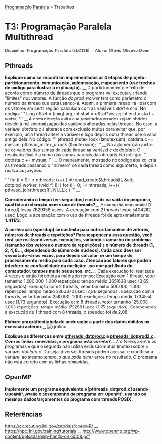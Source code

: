 [Programação Paralela](https://github.com/otaviodeon/elc139-2017a) > Trabalhos

# T3: Programação Paralela Multithread 

Disciplina: Programação Paralela (ELC139)__
Aluno: Otávio Oliveira Deon

## Pthreads

**Explique como se encontram implementadas as 4 etapas de projeto: particionamento, comunicação, aglomeração, mapeamento (use trechos de código para ilustrar a explicação).** __
O particionamento é feito de acordo com o número de threads que o programa vai executar, criando "limites" nos vetores. A função *dotprod_worker* tem como parâmetro o número da thread que está usando-a. Assim, a primeira thread irá lidar com os vetores em certa região, calculada com as variáveis *start* e *end*. No código: 
'''
long offset = (long) arg;
int start = offset*wsize;
int end = start + wsize;
''' __
A comunicação evita que resultados errados sejam obtidos devido à má sincronização das variáveis alteradas pelas threads. No caso, a variável *dotdata.c* é alterada com exclusão mútua para evitar que, por exemplo, uma thread altere a variável e logo depois outra thread use o valor antigo dela. No código:
'''
pthread_mutex_lock (&mutexsum);
dotdata.c += mysum;
pthread_mutex_unlock (&mutexsum);
''' __
Na aglomeração junta-se os valores das somas de cada thread na variável *c* de *dotdata*. O resultado final é a soma das somas parciais das threads. No código:
'''
dotdata.c += mysum;
''' __
O mapeamento, mostrado no código abaixo, cria as threads passando o "número" de cada thread como argumento, e depois realiza as junções. 

'''
for (i = 0; i < nthreads; i++) {
   pthread_create(&threads[i], &attr, dotprod_worker, (void *) i);
}
for (i = 0; i < nthreads; i++) {
   pthread_join(threads[i], NULL);
}
''' __

	
**Considerando o tempo (em segundos) mostrado na saída do programa, qual foi a aceleração com o uso de threads?**__
A execução sequencial (1 thread) levou 7629358 usecs. A execução com 2 threads levou 5404262 usec. Logo, a aceleração com o uso de threads foi de aproximadamente **1.41173**.

**A aceleração (speedup) se sustenta para outros tamanhos de vetores, números de threads e repetições? Para responder a essa questão, você terá que realizar diversas execuções, variando o tamanho do problema (tamanho dos vetores e número de repetições) e o número de threads (1, 2, 4, 8..., dependendo do número de núcleos). Cada caso deve ser executado várias vezes, para depois calcular-se um tempo de processamento médio para cada caso. Atenção aos fatores que podem interferir na confiabilidade da medição: uso compartilhado do computador, tempos muito pequenos, etc.**__
Cada execução foi realizada 4 vezes e então foi obtida a média do tempo: 
Execução com 1 thread, vetor tamanho 1.000.000, 1.000 repetições: tempo médio 3651638 usec (3,65 segundos).
Execução com 2 threads, vetor tamanho 500.000, 1.000 repetições: tempo médio 2863870 usec (2,86 segundos).
Execução com 4 threads, vetor tamanho 250.000, 1.000 repetições: tempo médio 1734554 usec (1,73 segundos).
Execução com 8 threads, vetor tamanho 125.000, 1.000 repetições: tempo médio 1752581 usec (1,75 segundos).
Comparando a execução de 1 thread com 8 threads, o speedup foi de 2.08.

**Elabore um gráfico/tabela de aceleração a partir dos dados obtidos no exercício anterior.**__
![grafico](https://github.com/otaviodeon/elc139-2017a/tree/master/trabalhos/t3/grafico.png) 


**Explique as diferenças entre [pthreads_dotprod.c](pthreads_dotprod/pthreads_dotprod.c) e [pthreads_dotprod2.c](pthreads_dotprod/pthreads_dotprod2.c). Com as linhas removidas, o programa está correto?**__
A diferença entre os programas é que o segundo não utiliza exclusão mútua (mutex) sobre a variável *dotdata.c*. Ou seja, diversas threads podem acessar e modificar a variável ao mesmo tempo, o que *pode* gerar erros no resultado. O programa não está correto com as linhas removidas.

## OpenMP

**Implemente um programa equivalente a [pthreads_dotprod.c] usando OpenMP. Avalie o desempenho do programa em OpenMP, usando os mesmos dados/argumentos do programa com threads POSIX.**__



## Referências

https://computing.llnl.gov/tutorials/openMP/ __
https://hpc.llnl.gov/training/tutorials __
http://www.openmp.org/wp-content/uploads/omp-hands-on-SC08.pdf
